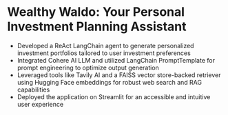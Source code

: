 # Wealthy Waldo: Your Personal Investment Planning Assistant 
- Developed a ReAct LangChain agent to generate personalized investment portfolios tailored to user investment preferences
- Integrated Cohere AI LLM and utilized LangChain PromptTemplate for prompt engineering to optimize output generation
- Leveraged tools like Tavily AI and a FAISS vector store-backed retriever using Hugging Face embeddings for robust web search and RAG capabilities
- Deployed the application on Streamlit for an accessible and intuitive user experience
